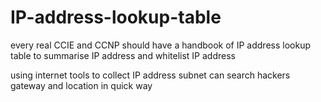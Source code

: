 # IP-address-lookup-table

every real CCIE and CCNP should have a handbook of IP address lookup table to summarise IP address and whitelist IP address

using internet tools to collect IP address subnet can search hackers gateway and location in quick way
